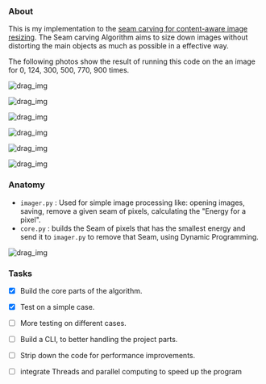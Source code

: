 ### About

This is my implementation to the [seam carving for content-aware image resizing](https://perso.crans.org/frenoy/matlab2012/seamcarving.pdf).  The Seam carving Algorithm aims to size down images without distorting the main objects as much as possible in a effective way.

The following photos show the result of running this code on the an image for 0, 124, 300, 500, 770, 900 times.

![drag_img](/home/ahmed/Documents/dev/scca/imgs/ball/ball.jpg)

![drag_img](/home/ahmed/Documents/dev/scca/imgs/ball/124.jpg)

![drag_img](/home/ahmed/Documents/dev/scca/imgs/ball/300.jpg)

![drag_img](/home/ahmed/Documents/dev/scca/imgs/ball/500.jpg)

![drag_img](/home/ahmed/Documents/dev/scca/imgs/ball/770.jpg)

![drag_img](/home/ahmed/Documents/dev/scca/imgs/ball/900.jpg)

### Anatomy

* `imager.py`  :  Used for simple image processing like: opening images, saving, remove a given seam of pixels, calculating the "Energy for a pixel".
* `core.py` : builds the Seam of pixels that has the smallest energy and send it to `imager.py` to remove that Seam, using Dynamic Programming.

![drag_img](/home/ahmed/Documents/dev/scca/imgs/hso.jpg)

### Tasks
- [x] Build the core parts of the algorithm.
- [x] Test on a simple case.
- [ ] More testing on different cases.
- [ ] Build a CLI, to better handling the project parts.
- [ ] Strip down the code for performance improvements.
- [ ] integrate Threads and parallel computing to speed up the program

